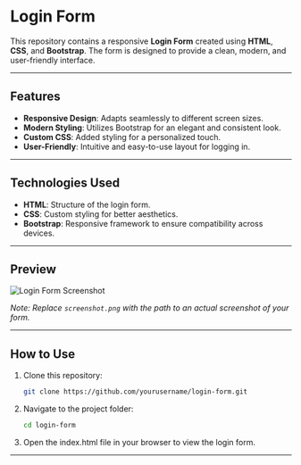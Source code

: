 # Login Form

This repository contains a responsive **Login Form** created using **HTML**, **CSS**, and **Bootstrap**. The form is designed to provide a clean, modern, and user-friendly interface.

---

## Features

- **Responsive Design**: Adapts seamlessly to different screen sizes.
- **Modern Styling**: Utilizes Bootstrap for an elegant and consistent look.
- **Custom CSS**: Added styling for a personalized touch.
- **User-Friendly**: Intuitive and easy-to-use layout for logging in.

---

## Technologies Used

- **HTML**: Structure of the login form.
- **CSS**: Custom styling for better aesthetics.
- **Bootstrap**: Responsive framework to ensure compatibility across devices.

---

## Preview

![Login Form Screenshot](./screenshot.png)

*Note: Replace `screenshot.png` with the path to an actual screenshot of your form.*

---

## How to Use

1. Clone this repository:
   ```bash
   git clone https://github.com/yourusername/login-form.git

 2. Navigate to the project folder:
    ```bash
    cd login-form

3. Open the index.html file in your browser to view the login form.

---
